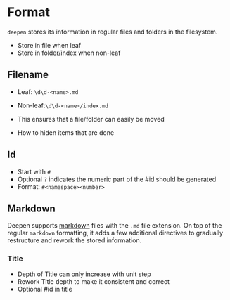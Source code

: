 # Format

`deepen` stores its information in regular files and folders in the filesystem.

* Store in file when leaf
* Store in folder/index when non-leaf

## Filename

* Leaf: `\d\d-<name>.md`
* Non-leaf:`\d\d-<name>/index.md`
* This ensures that a file/folder can easily be moved

* How to hiden items that are done

## Id

* Start with `#`
* Optional `?` indicates the numeric part of the #id should be generated
* Format: `#<namespace><number>`

## Markdown

Deepen supports [markdown](https://daringfireball.net/projects/markdown/) files with the `.md` file extension. On top of the regular `markdown` formatting, it adds a few additional directives to gradually restructure and rework the stored information.

### Title

* Depth of Title can only increase with unit step
* Rework Title depth to make it consistent and correct
* Optional #id in title
